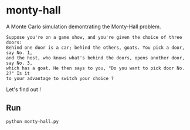 # monty-hall
A Monte Carlo simulation demontrating the Monty-Hall problem.

```
Suppose you're on a game show, and you're given the choice of three doors:
Behind one door is a car; behind the others, goats. You pick a door, say No. 1, 
and the host, who knows what's behind the doors, opens another door, say No. 3, 
which has a goat. He then says to you, "Do you want to pick door No. 2?" Is it 
to your advantage to switch your choice ? 
```

Let's find out !

## Run

```
python monty-hall.py
```